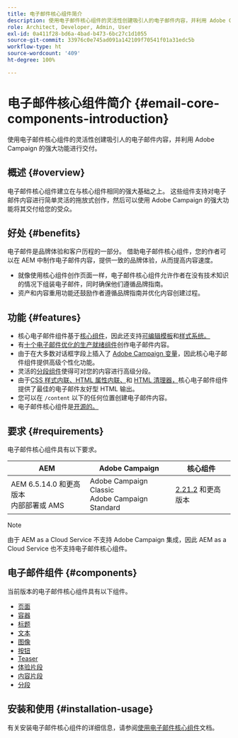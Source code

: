 ```yaml
---
title: 电子邮件核心组件简介
description: 使用电子邮件核心组件的灵活性创建吸引人的电子邮件内容，并利用 Adobe Campaign 的强大功能进行交付。
role: Architect, Developer, Admin, User
exl-id: 0a411f28-bd6a-4bad-b473-6bc27c1d1055
source-git-commit: 33976c0e745ad091a142109f70541f01a31edc5b
workflow-type: ht
source-wordcount: '409'
ht-degree: 100%

---
```



# 电子邮件核心组件简介 {#email-core-components-introduction}

使用电子邮件核心组件的灵活性创建吸引人的电子邮件内容，并利用 Adobe Campaign 的强大功能进行交付。

## 概述 {#overview}

电子邮件核心组件建立在与核心组件相同的强大基础之上。 这些组件支持对电子邮件内容进行简单灵活的拖放式创作，然后可以使用 Adobe Campaign 的强大功能将其交付给您的受众。

## 好处 {#benefits}

电子邮件是品牌体验和客户历程的一部分。 借助电子邮件核心组件，您的作者可以在 AEM 中制作电子邮件内容，提供一致的品牌体验，从而提高内容速度。

* 就像使用核心组件创作页面一样，电子邮件核心组件允许作者在没有技术知识的情况下组装电子邮件，同时确保他们遵循品牌指南。
* 资产和内容重用功能还鼓励作者遵循品牌指南并优化内容创建过程。

## 功能 {#features}

* 核心电子邮件组件基于[核心组件](/help/introduction.md)，因此还支持[可编辑模板](https://experienceleague.adobe.com/docs/experience-manager-cloud-service/sites/authoring/features/templates.html?lang=zh-Hans)和[样式系统。](https://experienceleague.adobe.com/docs/experience-manager-cloud-service/content/sites/authoring/features/style-system.html?lang=zh-Hans)
* 有[十个电子邮件优化的生产就绪组件](#components)创作电子邮件内容。
* 由于在大多数对话框字段上插入了 [Adobe Campaign 变量](campaign-variables.md)，因此核心电子邮件组件提供高级个性化功能。
* 灵活的[分段组件](/help/email/components/segmentation.md)使得可对您的内容进行高级分段。
* 由于[CSS 样式内联、](https://github.com/adobe/aem-core-email-components/wiki/CSS-Styles-Inliner:-Technical-documentation)[HTML 属性内联、](https://github.com/adobe/aem-core-email-components/wiki/HTML-Inliner)和 [HTML 清理器，](https://github.com/adobe/aem-core-email-components/wiki/HTML-Sanitizing)核心电子邮件组件提供了最佳的电子邮件友好型 HTML 输出。
* 您可以在 `/content` 以下的任何位置创建电子邮件内容。
* 电子邮件核心组件是[开源的。](https://github.com/adobe/aem-core-email-components)

## 要求 {#requirements}

电子邮件核心组件具有以下要求。

| AEM | Adobe Campaign | 核心组件 |
|---|---|---|
| AEM 6.5.14.0 和更高版本<br>内部部署或 AMS | Adobe Campaign Classic<br>Adobe Campaign Standard | [2.21.2](/help/versions.md) 和更高版本 |

>[!NOTE]
>
>由于 AEM as a Cloud Service 不支持 Adobe Campaign 集成，因此 AEM as a Cloud Service 也不支持电子邮件核心组件。

## 电子邮件组件 {#components}

当前版本的电子邮件核心组件具有以下组件。

* [页面](components/page.md)
* [容器](components/container.md)
* [标题](components/title.md)
* [文本](components/text.md)
* [图像](components/image.md)
* [按钮](components/button.md)
* [Teaser](components/teaser.md)
* [体验片段](components/experience-fragment.md)
* [内容片段](components/content-fragment.md)
* [分段](components/segmentation.md)

## 安装和使用 {#installation-usage}

有关安装电子邮件核心组件的详细信息，请参阅[使用电子邮件核心组件](using.md)文档。
